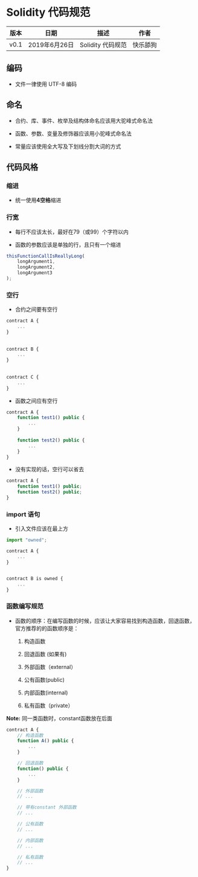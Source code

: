# Solidity 代码规范

|版本|日期|描述|作者|
|:--:|:--:|:--:|:--:|
|v0.1|2019年6月26日|Solidity 代码规范|快乐舔狗|

## 编码

- 文件一律使用 UTF-8 编码

## 命名

 - 合约、库、事件、枚举及结构体命名应该用大驼峰式命名法

 - 函数、参数、变量及修饰器应该用小驼峰式命名法

 - 常量应该使用全大写及下划线分割大词的方式

## 代码风格

### 缩进

- 统一使用**4空格**缩进
  
### 行宽

 - 每行不应该太长，最好在79（或99）个字符以内

 - 函数的参数应该是单独的行，且只有一个缩进

```js
thisFunctionCallIsReallyLong(
    longArgument1,
    longArgument2,
    longArgument3
);
```

### 空行

- 合约之间要有空行

```js
contract A {
    ...
}
    
    
contract B {
    ...
}
    
    
contract C {
    ...
}
```

- 函数之间应有空行

```js
contract A {
    function test1() public {
        ...
    }
    
    function test2() public {
        ...
    }
}
```

 - 没有实现的话，空行可以省去

```js
contract A {
    function test1() public;
    function test2() public;
}
```

### import 语句

 - 引入文件应该在最上方

```js
import "owned";

contract A {
    ...
}


contract B is owned {
    ...
}
```

### 函数编写规范

 - 函数的顺序：在编写函数的时候，应该让大家容易找到构造函数，回退函数，官方推荐的的函数顺序是：

    1. 构造函数

    2. 回退函数 (如果有)

    3. 外部函数（external）

    4. 公有函数(public)

    5. 内部函数(internal)

    6. 私有函数（private）

**Note:** 同一类函数时，constant函数放在后面

```js
contract A {
    // 构造函数
    function A() public {
        ...
    }

    // 回退函数
    function() public {
        ...
    }

    // 外部函数
    // ...

    // 带有constant 外部函数 
    // ...

    // 公有函数
    // ...

    // 内部函数
    // ...

    // 私有函数
    // ...
}
```